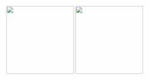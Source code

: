 <p>
  <img height="180em" src="https://github-readme-stats.vercel.app/api?username=makotot&show_icons=true&hide_border=true&&count_private=true&include_all_commits=true" />
  <img height="180em" src="https://github-readme-stats.vercel.app/api/top-langs/?username=makotot&show_icons=true&hide_border=true&layout=compact&langs_count=8"/>
</p>
